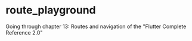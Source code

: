 # route_playground

Going through chapter 13: Routes and navigation of the "Flutter Complete Reference 2.0"
